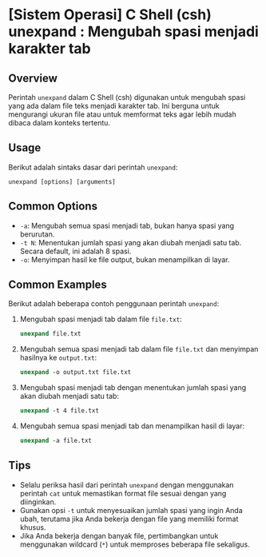 # [Sistem Operasi] C Shell (csh) unexpand <Mengubah spasi menjadi tab>: Mengubah spasi menjadi karakter tab

## Overview
Perintah `unexpand` dalam C Shell (csh) digunakan untuk mengubah spasi yang ada dalam file teks menjadi karakter tab. Ini berguna untuk mengurangi ukuran file atau untuk memformat teks agar lebih mudah dibaca dalam konteks tertentu.

## Usage
Berikut adalah sintaks dasar dari perintah `unexpand`:

```
unexpand [options] [arguments]
```

## Common Options
- `-a`: Mengubah semua spasi menjadi tab, bukan hanya spasi yang berurutan.
- `-t N`: Menentukan jumlah spasi yang akan diubah menjadi satu tab. Secara default, ini adalah 8 spasi.
- `-o`: Menyimpan hasil ke file output, bukan menampilkan di layar.

## Common Examples
Berikut adalah beberapa contoh penggunaan perintah `unexpand`:

1. Mengubah spasi menjadi tab dalam file `file.txt`:
    ```csh
    unexpand file.txt
    ```

2. Mengubah semua spasi menjadi tab dalam file `file.txt` dan menyimpan hasilnya ke `output.txt`:
    ```csh
    unexpand -o output.txt file.txt
    ```

3. Mengubah spasi menjadi tab dengan menentukan jumlah spasi yang akan diubah menjadi satu tab:
    ```csh
    unexpand -t 4 file.txt
    ```

4. Mengubah semua spasi menjadi tab dan menampilkan hasil di layar:
    ```csh
    unexpand -a file.txt
    ```

## Tips
- Selalu periksa hasil dari perintah `unexpand` dengan menggunakan perintah `cat` untuk memastikan format file sesuai dengan yang diinginkan.
- Gunakan opsi `-t` untuk menyesuaikan jumlah spasi yang ingin Anda ubah, terutama jika Anda bekerja dengan file yang memiliki format khusus.
- Jika Anda bekerja dengan banyak file, pertimbangkan untuk menggunakan wildcard (`*`) untuk memproses beberapa file sekaligus.